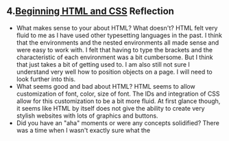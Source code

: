 ## 4.[Beginning HTML and CSS](4_beginning_HTML_CSS/readme.mc) Reflection

* What makes sense to your about HTML? What doesn't? 
 HTML felt very fluid to me as I have used other typesetting languages in the past. I think that the environments and the nested environments all made sense and were easy to work with. I felt that having to type the brackets and the characteristic of each environment was a bit cumbersome. But I think that just takes a bit of getting used to. I am also still not sure I understand very well how to position objects on a page. I will need to look further into this.
* What seems good and bad about HTML?
 HTML seems to allow customization of font, color, size of font. The IDs and integration of CSS allow for this customization to be a bit more fluid. At first glance though, it seems like HTML by itself does not give the ability to create very stylish websites with lots of graphics and buttons.  
* Did you have an "aha" moments or were any concepts solidified?
 There was a time when I wasn't exactly sure what the <title> part was doing. I had tried to include a header, so the tab in my browser always began with "<h1> ... " while I was editing. It took me a few minutes to realize why this was happening. 
* Did you find any resources on your own that helped you better understand a topic? If so, please list it.
  I found the resources provided to be quite helpful for this particular task.
<!-- Add your reflection here. Remove the comment markers -->
